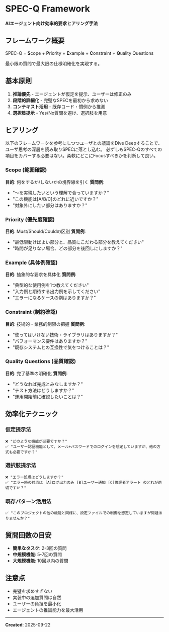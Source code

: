 # SPEC-Q Framework
**AIエージェント向け効率的要求ヒアリング手法**

## フレームワーク概要
SPEC-Q = **S**cope + **P**riority + **E**xample + **C**onstraint + **Q**uality Questions

最小限の質問で最大限の仕様明確化を実現する。

## 基本原則
1. **推論優先** - エージェントが仮定を提示、ユーザーは修正のみ
2. **段階的詳細化** - 完璧なSPECを最初から求めない
3. **コンテキスト活用** - 既存コード・慣例から推測
4. **選択肢提示** - Yes/No質問を避け、選択肢を用意

## ヒアリング
以下のフレームワークを参考にしつつユーザとの議論をDive Deepすることで、ユーザ思考の深層を読み取りSPECに落とし込む。
必ずしもSPEC-Qのすべての項目をカバーする必要はない。柔軟にどこにFocusすべきかを判断して良い。

### Scope (範囲確認)
**目的**: 何をするか/しないかの境界線を引く
**質問例**:
- "〜を実現したいという理解で合っていますか？"
- "この機能は[A/B/C]のどれに近いですか？"
- "対象外にしたい部分はありますか？"

### Priority (優先度確認)
**目的**: Must/Should/Couldの区別
**質問例**:
- "最低限動けばよい部分と、品質にこだわる部分を教えてください"
- "時間が足りない場合、どの部分を後回しにしますか？"

### Example (具体例確認)
**目的**: 抽象的な要求を具体化
**質問例**:
- "典型的な使用例を1つ教えてください"
- "入力例と期待する出力例を示してください"
- "エラーになるケースの例はありますか？"

### Constraint (制約確認)
**目的**: 技術的・業務的制限の把握
**質問例**:
- "使ってはいけない技術・ライブラリはありますか？"
- "パフォーマンス要件はありますか？"
- "既存システムとの互換性で気をつけることは？"

### Quality Questions (品質確認)
**目的**: 完了基準の明確化
**質問例**:
- "どうなれば完成とみなしますか？"
- "テスト方法はどうしますか？"
- "運用開始前に確認したいことは？"

## 効率化テクニック

### 仮定提示法
```
❌ "どのような機能が必要ですか？"
✅ "ユーザー認証機能として、メール+パスワードでのログインを想定していますが、他の方式も必要ですか？"
```

### 選択肢提示法
```
❌ "エラー処理はどうしますか？"
✅ "エラー時の対応は [A]ログ出力のみ [B]ユーザー通知 [C]管理者アラート のどれが適切ですか？"
```

### 既存パターン活用法
```
✅ "このプロジェクトの他の機能と同様に、設定ファイルでの制御を想定していますが問題ありませんか？"
```

## 質問回数の目安
- **簡単なタスク**: 2-3回の質問
- **中規模機能**: 5-7回の質問  
- **大規模機能**: 10回以内の質問

## 注意点
- 完璧を求めすぎない
- 実装中の追加質問は自然
- ユーザーの負担を最小化
- エージェントの推論能力を最大活用

---
**Created**: 2025-09-22
